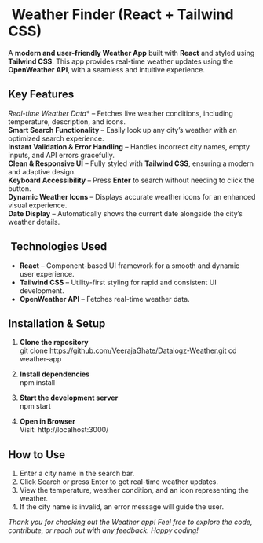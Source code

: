 # ️ Weather Finder (React + Tailwind CSS)

A **modern and user-friendly Weather App** built with **React** and styled using **Tailwind CSS**. This app provides real-time weather updates using the **OpenWeather API**, with a seamless and intuitive experience.

## Key Features  

*Real-time Weather Data** – Fetches live weather conditions, including temperature, description, and icons.  
**Smart Search Functionality** – Easily look up any city’s weather with an optimized search experience.  
**Instant Validation & Error Handling** – Handles incorrect city names, empty inputs, and API errors gracefully.  
**Clean & Responsive UI** – Fully styled with **Tailwind CSS**, ensuring a modern and adaptive design.  
**Keyboard Accessibility** – Press **Enter** to search without needing to click the button.  
**Dynamic Weather Icons** – Displays accurate weather icons for an enhanced visual experience.  
**Date Display** – Automatically shows the current date alongside the city’s weather details.  

## ️ Technologies Used  

- **React** – Component-based UI framework for a smooth and dynamic user experience.  
- **Tailwind CSS** – Utility-first styling for rapid and consistent UI development.  
- **OpenWeather API** – Fetches real-time weather data.  

##  Installation & Setup  

1. **Clone the repository**  
   git clone https://github.com/VeerajaGhate/Datalogz-Weather.git
   cd weather-app

2. **Install dependencies**  
   npm install

3. **Start the development server**  
   npm start

4. **Open in Browser**  
   Visit: http://localhost:3000/

## How to Use

1. Enter a city name in the search bar.
2. Click Search or press Enter to get real-time weather updates.
3. View the temperature, weather condition, and an icon representing the weather.
4. If the city name is invalid, an error message will guide the user.


*Thank you for checking out the Weather app! Feel free to explore the code, contribute, or reach out with any feedback. Happy coding!* 
